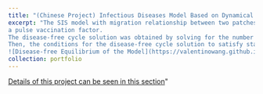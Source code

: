 ```yaml
---
title: "(Chinese Project) Infectious Diseases Model Based on Dynamical System Model with Migration and Periodic Pulse Inoculation Effects"
excerpt: "The SIS model with migration relationship between two patches was developed by considering vaccination as a constant covariate group and 
a pulse vaccination factor. 
The disease-free cycle solution was obtained by solving for the number of vaccinations at the end of the cycle at the moment of disease-free equilibrium, plotted using Matlab software when the migration rate was taken as a constant in both patches. 
Then, the conditions for the disease-free cycle solution to satisfy stability within a positive cycle were explored. The conditions for the simultaneous stability of the disease-free cycle solution at both locations were given so that the inequality of the relationship between the maximum value of the minimum inoculation positive cycle and the migration coefficient could be derived when other parameters were determined.
![Disease-free Equilibrium of the Model](https://valentinowang.github.io/math-wsy.github.io/images/Project/Project1/disease-free-equilibrium.png)"
collection: portfolio
---
```


[Details of this project can be seen in this section](https://valentinowang.github.io/math-wsy.github.io/files/Infectious_Diseases_Model.pdf)"

